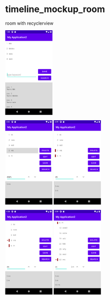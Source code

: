 # timeline_mockup_room
room with recyclerview

<img src="img/mockup_room.png" alt="mockup screenshot" width="30%" height="30%">

<img src="img/mockup_search2.png" alt="mockup screenshot" width="30%" height="30%"> <img src="img/mockup_search3.png" alt="mockup screenshot" width="30%" height="30%">

<img src="img/mockup_arrow.png" alt="mockup screenshot" width="30%" height="30%">
<img src="img/mockup_scroll.png" alt="mockup screenshot" width="30%" height="30%">

